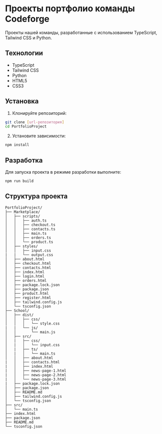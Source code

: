# Проекты портфолио команды Codeforge 

Проекты нашей команды, разработанные с использованием TypeScript, Tailwind CSS и Python.

## Технологии

- TypeScript
- Tailwind CSS
- Python
- HTML5
- CSS3

## Установка

1. Клонируйте репозиторий:
```bash
git clone [url-репозитория]
cd PortfolioProject
```

2. Установите зависимости:
```bash
npm install
```

## Разработка

Для запуска проекта в режиме разработки выполните:

```bash
npm run build
```

## Структура проекта

```
PortfolioProject/
├── Marketplace/
│   ├── scripts/
│   │   ├── auth.ts
│   │   ├── checkout.ts
│   │   ├── contacts.ts
│   │   ├── main.ts
│   │   ├── orders.ts
│   │   └── product.ts
│   ├── styles/
│   │   ├── input.css
|   |   └── output.css
│   ├── about.html
│   ├── checkout.html
│   ├── contacts.html
│   ├── index.html
│   ├── login.html
│   ├── orders.html
│   ├── package.lock.json
│   ├── package.json
│   ├── product.html
│   ├── register.html
│   ├── tailwind.config.js
│   └── tsconfig.json
├── School/
│   ├── dist/
│   │   ├── css/
│   │   │   └── style.css
|   |   └── js/
│   │       └── main.js
│   ├── src/
│   |   ├── css/
│   |   │   └── input.css
│   |   ├── ts/
│   |   │   └── main.ts
│   │   ├── about.html   
|   │   ├── contacts.html
|   │   ├── index.html
|   │   ├── news-page-1.html
|   │   ├── news-page-2.html
|   │   └── news-page-3.html
|   ├── package.lock.json
│   ├── package.json
│   ├── README.md
│   ├── tailwind.config.js
│   └── tsconfig.json
├── src/
│   └── main.ts
├── index.html
├── package.json
├── README.md
└── tsconfig.json
```
